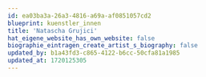 ```yaml
---
id: ea03ba3a-26a3-4816-a69a-af0851057cd2
blueprint: kuenstler_innen
title: 'Natascha Grujici'
hat_eigene_website_has_own_website: false
biographie_eintragen_create_artist_s_biography: false
updated_by: b1a43fd3-c865-4122-b6cc-50cfa81a1985
updated_at: 1720125305
---
```

